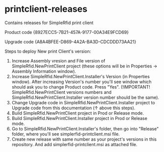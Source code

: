 # printclient-releases
Contains releases for SimpleRfid print client

Product code {8927ECC5-7B21-457A-9177-00A34E9FCD69}

Upgrade code {A8A4BFEE-D869-4A2A-BA3D-CDCDDD73AA21}


Steps to deploy New print Client's version:

1. Increase Assembly vresion and File version of SimpleRfid.NewPrintClient project (these options will be in Properties -> Assembly Information window).
2. Increase SimpleRfid.NewPrintClient.Installer's Version (in Properties window). After increasing Version's number you'll see window which should ask you to change Product code. Press "Yes". (!IMPORTANT! SimpleRfid.NewPrintClient versions numbers and SimpleRfid.NewPrintClient.Installer version number should be the same).
3. Change Upgrade code in SimpleRfid.NewPrintClient.Installer project to Upgrade code from this documentation (↑ above this steps).
4. Build SimpleRfid.NewPrintClient project in Prod or Release mode.
5. Build SimpleRfid.NewPrintClient.Installer project in Prod or Release mode.
6. Go to SimpleRfid.NewPrintClient.Installer's folder, then go into "Release" folder, where you'll see simplerfid-printclient.msi file.
7. Create new release with same number as your project's versions in this repository. And add simplerfid-printclient.msi as attached file.
